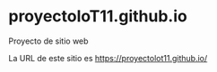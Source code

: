 # proyectoloT11.github.io
Proyecto de sitio web


La URL  de este sitio es 
https://proyectolot11.github.io/

